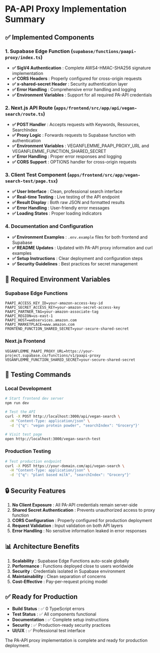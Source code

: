# PA-API Proxy Implementation Summary

## ✅ Implemented Components

### 1. Supabase Edge Function (`supabase/functions/paapi-proxy/index.ts`)
- **✅ SigV4 Authentication** : Complete AWS4-HMAC-SHA256 signature implementation
- **✅ CORS Headers** : Properly configured for cross-origin requests
- **✅ x-shared-secret Header** : Security authentication layer
- **✅ Error Handling** : Comprehensive error handling and logging
- **✅ Environment Variables** : Support for all required PA-API credentials

### 2. Next.js API Route (`apps/frontend/src/app/api/vegan-search/route.ts`)
- **✅ POST Handler** : Accepts requests with Keywords, Resources, SearchIndex
- **✅ Proxy Logic** : Forwards requests to Supabase function with authentication
- **✅ Environment Variables** : VEGANFLEMME_PAAPI_PROXY_URL and VEGANFLEMME_FUNCTION_SHARED_SECRET
- **✅ Error Handling** : Proper error responses and logging
- **✅ CORS Support** : OPTIONS handler for cross-origin requests

### 3. Client Test Component (`apps/frontend/src/app/vegan-search-test/page.tsx`)
- **✅ User Interface** : Clean, professional search interface
- **✅ Real-time Testing** : Live testing of the API endpoint
- **✅ Result Display** : Both raw JSON and formatted results
- **✅ Error Handling** : User-friendly error messages
- **✅ Loading States** : Proper loading indicators

### 4. Documentation and Configuration
- **✅ Environment Examples** : `.env.example` files for both frontend and Supabase
- **✅ README Updates** : Updated with PA-API proxy information and curl examples
- **✅ Setup Instructions** : Clear deployment and configuration steps
- **✅ Security Guidelines** : Best practices for secret management

## 🔧 Required Environment Variables

### Supabase Edge Functions
```env
PAAPI_ACCESS_KEY_ID=your-amazon-access-key-id
PAAPI_SECRET_ACCESS_KEY=your-amazon-secret-access-key
PAAPI_PARTNER_TAG=your-amazon-associate-tag
PAAPI_REGION=us-east-1
PAAPI_HOST=webservices.amazon.com
PAAPI_MARKETPLACE=www.amazon.com
FRONTEND_FUNCTION_SHARED_SECRET=your-secure-shared-secret
```

### Next.js Frontend
```env
VEGANFLEMME_PAAPI_PROXY_URL=https://your-project.supabase.co/functions/v1/paapi-proxy
VEGANFLEMME_FUNCTION_SHARED_SECRET=your-secure-shared-secret
```

## 🧪 Testing Commands

### Local Development
```bash
# Start frontend dev server
npm run dev

# Test the API
curl -X POST http://localhost:3000/api/vegan-search \
  -H "Content-Type: application/json" \
  -d '{"q": "vegan protein powder", "searchIndex": "Grocery"}'

# Visit test page
open http://localhost:3000/vegan-search-test
```

### Production Testing
```bash
# Test production endpoint
curl -X POST https://your-domain.com/api/vegan-search \
  -H "Content-Type: application/json" \
  -d '{"q": "plant based milk", "searchIndex": "Grocery"}'
```

## 🔒 Security Features

1. **No Client Exposure** : All PA-API credentials remain server-side
2. **Shared Secret Authentication** : Prevents unauthorized access to proxy function
3. **CORS Configuration** : Properly configured for production deployment
4. **Request Validation** : Input validation on both API layers
5. **Error Handling** : No sensitive information leaked in error responses

## 📊 Architecture Benefits

1. **Scalability** : Supabase Edge Functions auto-scale globally
2. **Performance** : Functions deployed close to users worldwide
3. **Security** : Credentials isolated in Supabase environment
4. **Maintainability** : Clean separation of concerns
5. **Cost-Effective** : Pay-per-request pricing model

## ✅ Ready for Production

- **Build Status** : ✅ 0 TypeScript errors
- **Test Status** : ✅ All components functional
- **Documentation** : ✅ Complete setup instructions
- **Security** : ✅ Production-ready security practices
- **UI/UX** : ✅ Professional test interface

The PA-API proxy implementation is complete and ready for production deployment.
